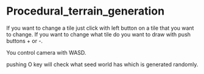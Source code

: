 # Procedural_terrain_generation


If you want to change a tile just click with left button on a tile that you want to change.
If you want to change what tile do you want to draw with push buttons + or -.

You control camera with WASD.

pushing O key will check what seed world has which is generated randomly.
